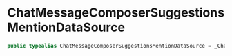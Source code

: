 # ChatMessageComposerSuggestionsMentionDataSource

``` swift
public typealias ChatMessageComposerSuggestionsMentionDataSource = _ChatMessageComposerSuggestionsMentionDataSource<NoExtraData>
```
